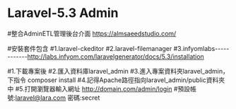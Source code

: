# Laravel-5.3 Admin


#整合AdminETL管理後台介面
https://almsaeedstudio.com/

#安裝套件包含
#1.laravel-ckeditor
#2.laravel-filemanager
#3.infyomlabs------------http://labs.infyom.com/laravelgenerator/docs/5.3/installation

#1.下載專案後
#2.匯入資料庫laravel_admin
#3.進入專案資料夾laravel_admin，下指令 composer install
#4.記得Apache路徑指向laravel_admin/public資料夾中
#5.打開瀏覽器輸入網址 http://domain.com/admin/login
    #預設帳號:laravel@lara.com 密碼:secret



